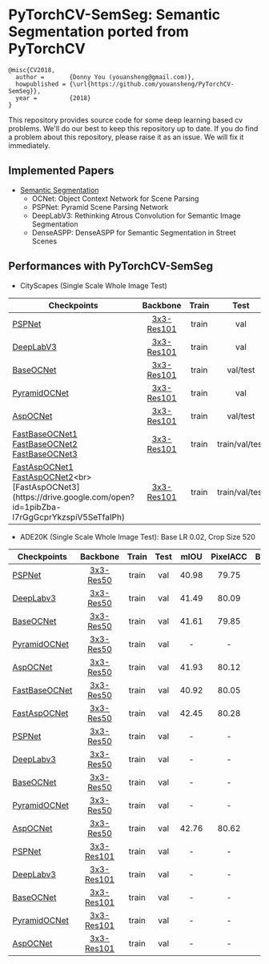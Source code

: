 # PyTorchCV-SemSeg: Semantic Segmentation ported from PyTorchCV
```
@misc{CV2018,
  author =       {Donny You (youansheng@gmail.com)},
  howpublished = {\url{https://github.com/youansheng/PyTorchCV-SemSeg}},
  year =         {2018}
}
```

This repository provides source code for some deep learning based cv problems. We'll do our best to keep this repository up to date.  If you do find a problem about this repository, please raise it as an issue. We will fix it immediately.


## Implemented Papers

- [Semantic Segmentation](https://github.com/youansheng/PyTorchCV-SemSeg/tree/master/methods)
    - OCNet: Object Context Network for Scene Parsing
    - PSPNet: Pyramid Scene Parsing Network
    - DeepLabV3: Rethinking Atrous Convolution for Semantic Image Segmentation
    - DenseASPP: DenseASPP for Semantic Segmentation in Street Scenes
    


## Performances with PyTorchCV-SemSeg

- CityScapes (Single Scale Whole Image Test)

| Checkpoints | Backbone | Train | Test | mIOU | BS | Iters | Scripts |
|--------|:---------:|:------:|:------:|:------:|:------:|:------:|:------|
| [PSPNet](https://drive.google.com/open?id=1bjQ8c-h1IBQPgp7DDwXl-U3tBo1lW6wB) | [3x3-Res101](https://drive.google.com/open?id=1bUzCKazlh8ElGVYWlABBAb0b0uIqFgtR) | train | val | 78.13 | 8 | 4W | [PSPNet](https://github.com/youansheng/PyTorchCV-SemSeg/blob/master/scripts/cityscape/run_fs_pspnet_cityscape_seg.sh) |
| [DeepLabV3](https://drive.google.com/open?id=15f--MUIMtiPHL8HyH_2A7EofJIPmA-oa) | [3x3-Res101](https://drive.google.com/open?id=1bUzCKazlh8ElGVYWlABBAb0b0uIqFgtR) | train | val | 79.15 | 8 | 4W | [DeepLabV3](https://github.com/youansheng/PyTorchCV-SemSeg/blob/master/scripts/cityscape/run_fs_deeplabv3_cityscape_seg.sh) |
| [BaseOCNet](https://drive.google.com/open?id=13-z3PTLMxt2XdcQgP80nddkDS9Jz5SXI) | [3x3-Res101](https://drive.google.com/open?id=1bUzCKazlh8ElGVYWlABBAb0b0uIqFgtR) | train | val/test | 79.72/77.83 | 8 | 4W| [BaseOCNet](https://github.com/youansheng/PyTorchCV-SemSeg/blob/master/scripts/cityscape/run_fs_baseocnet_cityscape_seg.sh) |
| [PyramidOCNet](https://drive.google.com/open?id=1oXiMpIxbcfoFC4xMZmhJ-c3yxpzRFcAS) | [3x3-Res101](https://drive.google.com/open?id=1bUzCKazlh8ElGVYWlABBAb0b0uIqFgtR) | train | val | 78.87 | 8 | 4W| [PyramidOCNet](https://github.com/youansheng/PyTorchCV-SemSeg/blob/master/scripts/cityscape/run_fs_pyramidocnet_cityscape_seg.sh) |
| [AspOCNet](https://drive.google.com/open?id=1TyaDXOeGwP1yy55kYQJd2rQch3QxXzCr) | [3x3-Res101](https://drive.google.com/open?id=1bUzCKazlh8ElGVYWlABBAb0b0uIqFgtR) | train | val/test | 79.52/78.95 | 8 | 4W | [AspOCNet](https://github.com/youansheng/PyTorchCV-SemSeg/blob/master/scripts/cityscape/run_fs_aspocnet_cityscape_seg.sh) |
| [FastBaseOCNet1](https://drive.google.com/open?id=13-z3PTLMxt2XdcQgP80nddkDS9Jz5SXI)<br>[FastBaseOCNet2]()<br>[FastBaseOCNet3]() | [3x3-Res101](https://drive.google.com/open?id=1bUzCKazlh8ElGVYWlABBAb0b0uIqFgtR) | train | train/val/test | 85.57/78.70/-<br>85.47/79.72/-<br>85.50/77.01/- | 8 | 4W| [FastBaseOCNet](https://github.com/youansheng/PyTorchCV-SemSeg/blob/master/scripts/cityscape/run_fs_fastbaseocnet_cityscape_seg.sh) |
| [FastAspOCNet1](https://drive.google.com/open?id=1vGNC0pUMhJaS_b0Xn2-p968iityGY2lu)<br>[FastAspOCNet2](https://drive.google.com/open?id=15ojuzRS9_xFzSsT5GOlJkn2YbibCA3J_)<br>[FastAspOCNet3](https://drive.google.com/open?id=1pibZba-l7rGgGcprYkzspiV5SeTfaIPh) | [3x3-Res101](https://drive.google.com/open?id=1bUzCKazlh8ElGVYWlABBAb0b0uIqFgtR) | train | train/val/test | 86.32/80.13/78.50<br>86.32/79.28/79.21<br>86.38/79.96/78.60 | 8 | 4W | [FastAspOCNet](https://github.com/youansheng/PyTorchCV-SemSeg/blob/master/scripts/cityscape/run_fs_fastaspocnet_cityscape_seg.sh) |


- ADE20K (Single Scale Whole Image Test): Base LR 0.02, Crop Size 520

| Checkpoints | Backbone | Train | Test | mIOU | PixelACC | BatchSize | Iters | Scripts |
|--------|:---------:|:------:|:------:|:------:|:------:|:------:|:------:|:------|
| [PSPNet](https://drive.google.com/open?id=1Q6oYBpq9Y53z_CJz7Km9BaiSVJjcHP4h) | [3x3-Res50](https://drive.google.com/open?id=1zPQLFd9c1yHfkQn5CWBCcEKmjEEqxsWx) | train | val | 40.98 | 79.75 | 16 | 7.5W | [PSPNet](https://github.com/youansheng/PyTorchCV-SemSeg/blob/master/scripts/ade20k/run_fs_res50_pspnet_ade20k_seg.sh) |
| [DeepLabv3](https://drive.google.com/open?id=1Q6oYBpq9Y53z_CJz7Km9BaiSVJjcHP4h) | [3x3-Res50](https://drive.google.com/open?id=1zPQLFd9c1yHfkQn5CWBCcEKmjEEqxsWx) | train | val | 41.49 | 80.09 | 16 | 7.5W | [DeepLabV3](https://github.com/youansheng/PyTorchCV-SemSeg/blob/master/scripts/ade20k/run_fs_res50_deeplabv3_ade20k_seg.sh) |
| [BaseOCNet](https://drive.google.com/open?id=1Q6oYBpq9Y53z_CJz7Km9BaiSVJjcHP4h) | [3x3-Res50](https://drive.google.com/open?id=1zPQLFd9c1yHfkQn5CWBCcEKmjEEqxsWx) | train | val | 41.61 | 79.85 | 16 | 7.5W | [BaseOCNet](https://github.com/youansheng/PyTorchCV-SemSeg/blob/master/scripts/ade20k/run_fs_res50_baseocnet_ade20k_seg.sh) |
| [PyramidOCNet](https://drive.google.com/open?id=1Q6oYBpq9Y53z_CJz7Km9BaiSVJjcHP4h) | [3x3-Res50](https://drive.google.com/open?id=1zPQLFd9c1yHfkQn5CWBCcEKmjEEqxsWx) | train | val | - | - | 16 | 7.5W | [PyramidOCNet](https://github.com/youansheng/PyTorchCV-SemSeg/blob/master/scripts/ade20k/run_fs_res50_pyramidocnet_ade20k_seg.sh) |
| [AspOCNet](https://drive.google.com/open?id=1Q6oYBpq9Y53z_CJz7Km9BaiSVJjcHP4h) | [3x3-Res50](https://drive.google.com/open?id=1zPQLFd9c1yHfkQn5CWBCcEKmjEEqxsWx) | train | val | 41.93 | 80.12 | 16 | 7.5W | [AspOCNet](https://github.com/youansheng/PyTorchCV-SemSeg/blob/master/scripts/ade20k/run_fs_res50_aspocnet_ade20k_seg.sh) |
| [FastBaseOCNet](https://drive.google.com/open?id=1Q6oYBpq9Y53z_CJz7Km9BaiSVJjcHP4h) | [3x3-Res50](https://drive.google.com/open?id=1zPQLFd9c1yHfkQn5CWBCcEKmjEEqxsWx) | train | val | 40.92 | 80.05 | 16 | 7.5W | [FastBaseOCNet](https://github.com/youansheng/PyTorchCV-SemSeg/blob/master/scripts/ade20k/run_fs_res50_baseocnet_ade20k_seg.sh) |
| [FastAspOCNet](https://drive.google.com/open?id=1Q6oYBpq9Y53z_CJz7Km9BaiSVJjcHP4h) | [3x3-Res50](https://drive.google.com/open?id=1zPQLFd9c1yHfkQn5CWBCcEKmjEEqxsWx) | train | val | 42.45 | 80.28 | 16 | 7.5W | [FastAspOCNet](https://github.com/youansheng/PyTorchCV-SemSeg/blob/master/scripts/ade20k/run_fs_res50_aspocnet_ade20k_seg.sh) |
| [PSPNet](https://drive.google.com/open?id=1Q6oYBpq9Y53z_CJz7Km9BaiSVJjcHP4h) | [3x3-Res50](https://drive.google.com/open?id=1zPQLFd9c1yHfkQn5CWBCcEKmjEEqxsWx) | train | val | - | - | 16 | 15W | [PSPNet](https://github.com/youansheng/PyTorchCV-SemSeg/blob/master/scripts/ade20k/run_fs_res50_pspnet_ade20k_seg.sh) |
| [DeepLabv3](https://drive.google.com/open?id=1Q6oYBpq9Y53z_CJz7Km9BaiSVJjcHP4h) | [3x3-Res50](https://drive.google.com/open?id=1zPQLFd9c1yHfkQn5CWBCcEKmjEEqxsWx) | train | val | - | - | 16 | 15W | [DeepLabV3](https://github.com/youansheng/PyTorchCV-SemSeg/blob/master/scripts/ade20k/run_fs_res50_deeplabv3_ade20k_seg.sh) |
| [BaseOCNet](https://drive.google.com/open?id=1Q6oYBpq9Y53z_CJz7Km9BaiSVJjcHP4h) | [3x3-Res50](https://drive.google.com/open?id=1zPQLFd9c1yHfkQn5CWBCcEKmjEEqxsWx) | train | val | - | - | 16 | 15W | [BaseOCNet](https://github.com/youansheng/PyTorchCV-SemSeg/blob/master/scripts/ade20k/run_fs_res50_baseocnet_ade20k_seg.sh) |
| [PyramidOCNet](https://drive.google.com/open?id=1Q6oYBpq9Y53z_CJz7Km9BaiSVJjcHP4h) | [3x3-Res50](https://drive.google.com/open?id=1zPQLFd9c1yHfkQn5CWBCcEKmjEEqxsWx) | train | val | - | - | 16 | 15W | [PyramidOCNet](https://github.com/youansheng/PyTorchCV-SemSeg/blob/master/scripts/ade20k/run_fs_res50_pyramidocnet_ade20k_seg.sh) |
| [AspOCNet](https://drive.google.com/open?id=1Q6oYBpq9Y53z_CJz7Km9BaiSVJjcHP4h) | [3x3-Res50](https://drive.google.com/open?id=1zPQLFd9c1yHfkQn5CWBCcEKmjEEqxsWx) | train | val | 42.76 | 80.62 | 16 | 15W | [AspOCNet](https://github.com/youansheng/PyTorchCV-SemSeg/blob/master/scripts/ade20k/run_fs_res50_aspocnet_ade20k_seg.sh) |
| [PSPNet](https://drive.google.com/open?id=15C7hcNxzOB6hjRrWVfM-AYBPI4-u_w3m) | [3x3-Res101](https://drive.google.com/open?id=1bUzCKazlh8ElGVYWlABBAb0b0uIqFgtR) | train | val | - | - | 16 | 15W | [PSPNet](https://github.com/youansheng/PyTorchCV-SemSeg/blob/master/scripts/ade20k/run_fs_res101_pspnet_ade20k_seg.sh) |
| [DeepLabv3](https://drive.google.com/open?id=1Q6oYBpq9Y53z_CJz7Km9BaiSVJjcHP4h) | [3x3-Res101](https://drive.google.com/open?id=1bUzCKazlh8ElGVYWlABBAb0b0uIqFgtR) | train | val | - | - | 16 | 15W | [DeepLabV3](https://github.com/youansheng/PyTorchCV-SemSeg/blob/master/scripts/ade20k/run_fs_res101_deeplabv3_ade20k_seg.sh) |
| [BaseOCNet](https://drive.google.com/open?id=1s-5caZSXy-fL2RYH4-JY2WYBZbd5PTFp) | [3x3-Res101](https://drive.google.com/open?id=1bUzCKazlh8ElGVYWlABBAb0b0uIqFgtR) | train | val | - | - | 16 | 15W | [BaseOCNet](https://github.com/youansheng/PyTorchCV-SemSeg/blob/master/scripts/ade20k/run_fs_res101_baseocnet_ade20k_seg.sh) |
| [PyramidOCNet](https://drive.google.com/open?id=1Q6oYBpq9Y53z_CJz7Km9BaiSVJjcHP4h) | [3x3-Res101](https://drive.google.com/open?id=1bUzCKazlh8ElGVYWlABBAb0b0uIqFgtR) | train | val | - | - | 16 | 15W | [PyramidOCNet](https://github.com/youansheng/PyTorchCV-SemSeg/blob/master/scripts/ade20k/run_fs_res101_pyramidocnet_ade20k_seg.sh) |
| [AspOCNet](https://drive.google.com/open?id=1Q6oYBpq9Y53z_CJz7Km9BaiSVJjcHP4h) | [3x3-Res101](https://drive.google.com/open?id=1bUzCKazlh8ElGVYWlABBAb0b0uIqFgtR) | train | val | - | - | 16 | 15W | [AspOCNet](https://github.com/youansheng/PyTorchCV-SemSeg/blob/master/scripts/ade20k/run_fs_res101_aspocnet_ade20k_seg.sh) |

